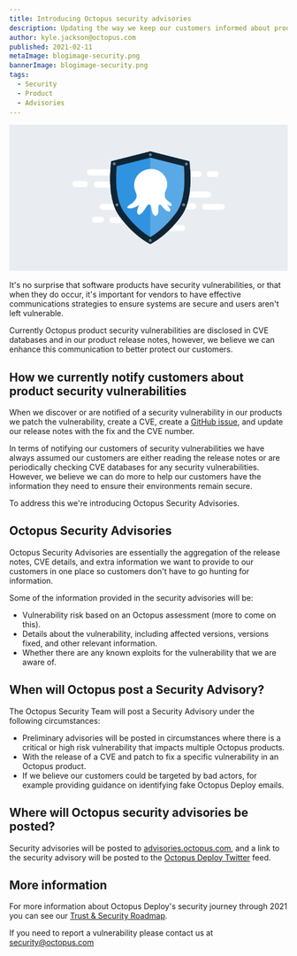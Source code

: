 ```yaml
---
title: Introducing Octopus security advisories
description: Updating the way we keep our customers informed about product security
author: kyle.jackson@octopus.com
published: 2021-02-11
metaImage: blogimage-security.png
bannerImage: blogimage-security.png
tags:
  - Security
  - Product
  - Advisories
---
```


![A stylized Octopus & Shield icon](blogimage-security.png)

It's no surprise that software products have security vulnerabilities, or that when they do occur, it's important for vendors to have effective communications strategies to ensure systems are secure and users aren't left vulnerable.

Currently Octopus product security vulnerabilities are disclosed in CVE databases and in our product release notes, however, we believe we can enhance this communication to better protect our customers.

## How we currently notify customers about product security vulnerabilities

When we discover or are notified of a security vulnerability in our products we patch the vulnerability, create a CVE, create a [GitHub issue](https://github.com/OctopusDeploy/Issues), and update our release notes with the fix and the CVE number.

In terms of notifying our customers of security vulnerabilities we have always assumed our customers are either reading the release notes or are periodically checking CVE databases for any security vulnerabilities. However, we believe we can do more to help our customers have the information they need to ensure their environments remain secure.

To address this we're introducing Octopus Security Advisories.

## Octopus Security Advisories

Octopus Security Advisories are essentially the aggregation of the release notes, CVE details, and extra information we want to provide to our customers in one place so customers don't have to go hunting for information.

Some of the information provided in the security advisories will be:
- Vulnerability risk based on an Octopus assessment (more to come on this).
- Details about the vulnerability, including affected versions, versions fixed, and other relevant information.
- Whether there are any known exploits for the vulnerability that we are aware of.

## When will Octopus post a Security Advisory?

The Octopus Security Team will post a Security Advisory under the following circumstances:
- Preliminary advisories will be posted in circumstances where there is a critical or high risk vulnerability that impacts multiple Octopus products.
- With the release of a CVE and patch to fix a specific vulnerability in an Octopus product.
- If we believe our customers could be targeted by bad actors, for example providing guidance on identifying fake Octopus Deploy emails.

## Where will Octopus security advisories be posted?

Security advisories will be posted to [advisories.octopus.com](https://advisories.octopus.com), and a link to the security advisory will be posted to the [Octopus Deploy Twitter](https://twitter.com/OctopusDeploy) feed.

## More information

For more information about Octopus Deploy's security journey through 2021 you can see our [Trust & Security Roadmap](https://github.com/OctopusDeploy/Issues/issues/6523).

If you need to report a vulnerability please contact us at security@octopus.com
